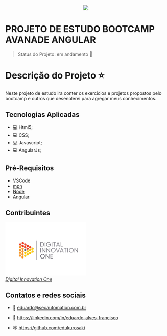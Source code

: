 <p align="center">
<img src= "imagens/apresentacao.gif"/>
</p>

<p align="center">
<h1>PROJETO DE ESTUDO BOOTCAMP AVANADE ANGULAR</h1>
</p>

> Status do Projeto: em andamento :runner:


# Descrição do Projeto :star:

Neste projeto de estudo ira conter os exercicios e projetos propostos pelo bootcamp e outros que desenolerei para  agregar meus conhecimentos.

## Tecnologias Aplicadas

- :computer: Html5;
- :computer: CSS;
- :computer: Javascript;
- :computer: AngularJs;

## Pré-Requisitos

- [VSCode](https://code.visualstudio.com/docs)
- [mpn](https://docs.npmjs.com/cli/v6/configuring-npm/install)
- [Node](https://nodejs.org/en/download/)
- [Angular](https://angular.io/guide/setup-local)


## Contribuintes

  [<img src="imagens/dio.png" width="50%"><br/><em>Digital Innovation One</em>](https://digitalinnovation.one/)


## Contatos e redes sociais

- :email: eduardo@secautomation.com.br

- 🔗 https://linkedin.com/in/eduardo-alves-francisco

- 🕸️ https://github.com/edukurosaki

